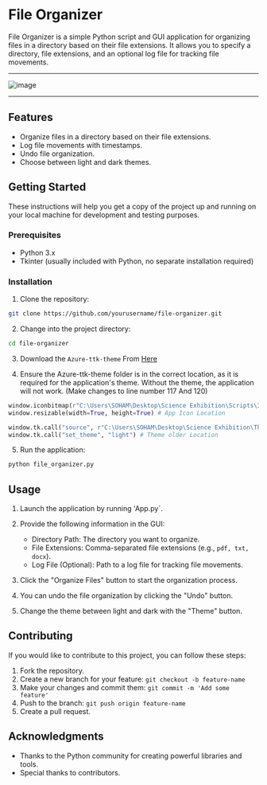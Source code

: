 # File Organizer

File Organizer is a simple Python script and GUI application for organizing files in a directory based on their file extensions. It allows you to specify a directory, file extensions, and an optional log file for tracking file movements.

----

![image](https://github.com/SpreadSheets600/File-Sorter/assets/115402296/5907a1d1-548f-48da-81d7-1ec352a9c57b)

----

## Features

- Organize files in a directory based on their file extensions.
- Log file movements with timestamps.
- Undo file organization.
- Choose between light and dark themes.

## Getting Started

These instructions will help you get a copy of the project up and running on your local machine for development and testing purposes.

### Prerequisites

- Python 3.x
- Tkinter (usually included with Python, no separate installation required)

### Installation

1. Clone the repository:

```bash
git clone https://github.com/yourusername/file-organizer.git
```

2. Change into the project directory:

```bash
cd file-organizer
```

3. Download the `Azure-ttk-theme` From [Here](https://github.com/rdbende/Azure-ttk-theme)

4. Ensure the Azure-ttk-theme folder is in the correct location, as it is required for the application's theme.
   Without the theme, the application will not work. (Make changes to line number 117 And 120)

```python
window.iconbitmap(r"C:\Users\SOHAM\Desktop\Science Exhibition\Scripts\Images\App.ico")
window.resizable(width=True, height=True) # App Icon Location

window.tk.call("source", r"C:\Users\SOHAM\Desktop\Science Exhibition\Theme\azure.tcl")
window.tk.call("set_theme", "light") # Theme older Location
```

5. Run the application:

```bash
python file_organizer.py
```

## Usage

1. Launch the application by running 'App.py`.

2. Provide the following information in the GUI:
   - Directory Path: The directory you want to organize.
   - File Extensions: Comma-separated file extensions (e.g., `pdf, txt, docx`).
   - Log File (Optional): Path to a log file for tracking file movements.

3. Click the "Organize Files" button to start the organization process.

4. You can undo the file organization by clicking the "Undo" button.

5. Change the theme between light and dark with the "Theme" button.


## Contributing

If you would like to contribute to this project, you can follow these steps:

1. Fork the repository.
2. Create a new branch for your feature: `git checkout -b feature-name`
3. Make your changes and commit them: `git commit -m 'Add some feature'`
4. Push to the branch: `git push origin feature-name`
5. Create a pull request.


## Acknowledgments

- Thanks to the Python community for creating powerful libraries and tools.
- Special thanks to contributors.
